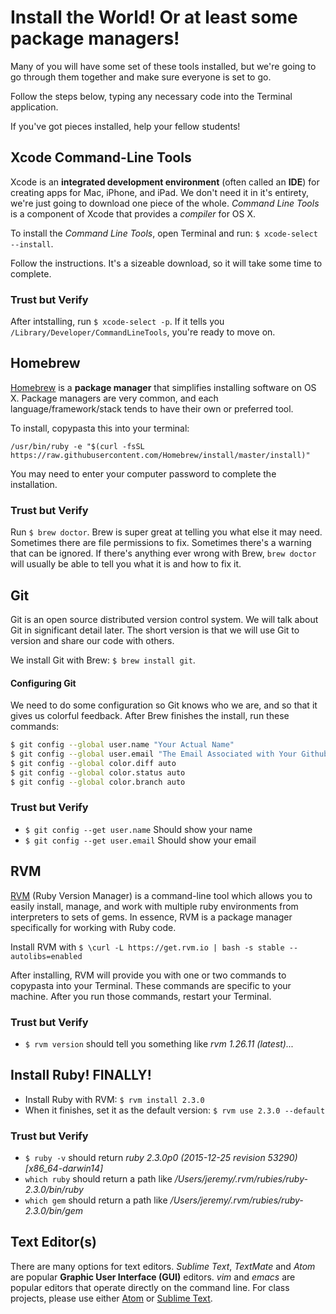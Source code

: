# Install the World! Or at least some package managers!
Many of you will have some set of these tools installed, but we're going to go through them together and make sure everyone is set to go.

Follow the steps below, typing any necessary code into the Terminal application.

If you've got pieces installed, help your fellow students!

## Xcode Command-Line Tools
Xcode is an **integrated development environment** (often called an **IDE**) for creating apps for Mac, iPhone, and iPad. We don't need it in it's entirety, we're just going to download one piece of the whole. _Command Line Tools_ is a component of Xcode that provides a _compiler_ for OS X.

To install the _Command Line Tools_, open Terminal and run: `$ xcode-select --install`.

Follow the instructions. It's a sizeable download, so it will take some time to complete.

### Trust but Verify
After intstalling, run `$ xcode-select -p`. If it tells you `/Library/Developer/CommandLineTools`, you're ready to move on.

## Homebrew
[Homebrew](http://brew.sh/) is a **package manager** that simplifies installing software on OS X. Package managers are very common, and each language/framework/stack tends to have their own or preferred tool.

To install, copypasta this into your terminal:

`/usr/bin/ruby -e "$(curl -fsSL https://raw.githubusercontent.com/Homebrew/install/master/install)"`

You may need to enter your computer password to complete the installation.

### Trust but Verify
Run `$ brew doctor`. Brew is super great at telling you what else it may need. Sometimes there are file permissions to fix. Sometimes there's a warning that can be ignored. If there's anything ever wrong with Brew, `brew doctor` will usually be able to tell you what it is and how to fix it.

## Git
Git is an open source distributed version control system. We will talk about Git in significant detail later. The short version is that we will use Git to version and share our code with others.

We install Git with Brew: `$ brew install git`.

#### Configuring Git
We need to do some configuration so Git knows who we are, and so that it gives us colorful feedback. After Brew finishes the install, run these commands:

```bash
$ git config --global user.name "Your Actual Name"
$ git config --global user.email "The Email Associated with Your Github Account"
$ git config --global color.diff auto
$ git config --global color.status auto
$ git config --global color.branch auto
```

### Trust but Verify
- `$ git config --get user.name` Should show your name
- `$ git config --get user.email` Should show your email

## RVM
[RVM](http://rvm.io) (Ruby Version Manager) is a command-line tool which allows you to easily install, manage, and work with multiple ruby environments from interpreters to sets of gems. In essence, RVM is a package manager specifically for working with Ruby code.

Install RVM with `$ \curl -L https://get.rvm.io | bash -s stable --autolibs=enabled`

After installing, RVM will provide you with one or two commands to copypasta into your Terminal. These commands are specific to your machine. After you run those commands, restart your Terminal.

### Trust but Verify
- `$ rvm version` should tell you something like _rvm 1.26.11 (latest)..._

## Install Ruby! FINALLY!
- Install Ruby with RVM: `$ rvm install 2.3.0`
- When it finishes, set it as the default version: `$ rvm use 2.3.0 --default`

### Trust but Verify
- `$ ruby -v` should return _ruby 2.3.0p0 (2015-12-25 revision 53290) [x86_64-darwin14]_
- `which ruby` should return a path like _/Users/jeremy/.rvm/rubies/ruby-2.3.0/bin/ruby_
- `which gem` should return a path like _/Users/jeremy/.rvm/rubies/ruby-2.3.0/bin/gem_

## Text Editor(s)
There are many options for text editors. _Sublime Text_, _TextMate_ and _Atom_ are popular **Graphic User Interface (GUI)** editors. _vim_ and _emacs_ are popular editors that operate directly on the command line. For class projects, please use either [Atom](https://atom.io/) or [Sublime Text](https://www.sublimetext.com/3).
